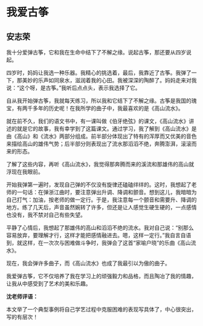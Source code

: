 # 我爱古筝 #

## 安志荣 ##

我十分爱弹古筝，它和我在生命中结下了不解之缘。说起古筝，那还要从四岁说起。

四岁时，妈妈让我选一种乐器。我精心的挑选着，最后，我靠近了古筝。我弹了一下，那美妙的乐声如同泉水，滋润着我的心田。我被深深的陶醉了。妈妈走来对我说：“这个呀，是古筝。”我听后点点头，表示我选择了它。

自从我开始弹古筝，我就每天练习，所以我和它结下了不解之缘。古筝是我国的瑰宝，有两千多年的历史呢！在我所学的曲子中，我最喜欢的是《高山流水》。

就在前不久，我们的语文书中，有一课叫做《伯牙绝弦》的课文，《高山流水》讲述的就是它的故事，我有幸学到了这篇课文。通过学习，我了解到《高山流水》是由《高山》和《流水》两部分组成。前半部分体现出了特有的浑厚而又优美的音色来描绘高山的雄伟气势；后半部分则表现出了流水那滔滔不绝，奔腾澎湃，滚滚而来的形态。

了解了这些内容，再听《高山流水》，我觉得那奔腾而来的溪流和那雄伟的高山就浮现在我眼前。

开始我弹第一遍时，发现自己弹的不仅没有旋律还磕磕绊绊的。这时，我想起了老师的一句话：在弹浙江曲时，要注意弹出升调、降调和颤音。想到这儿，我暗暗为自己打气：加油，按老师的做一定行。于是，我注意每一个颤音和需要升、降调的地方。练了几天后，声音虽然婉转了许多，但还是让人感觉生硬生硬的，一点感情也没有，我不禁对自己有些失望。

平静了心情后，我想起了那雄伟的高山和滔滔不绝的流水。我对自己说：“别那么容易放弃，要理解才行，这样才能把感情融进去。嗯，这样一定行。”我自言自语到，就这样，在一次次与困难做斗争时，我弹会了这首“家喻户晓”的乐曲《高山流水》。

现在，我会弹许多曲子，而《高山流水》也成了我最引以为傲的曲子。

我爱弹古筝，它不仅培养了我在学习上的顽强毅力和品格，而且陶冶了我的情趣，让我从中感受到了艺术的美和乐趣。

**沈老师评语：**

本文举了一个典型事例将自己学艺过程中克服困难的表现写具体了，中心很突出，写的有层次！
